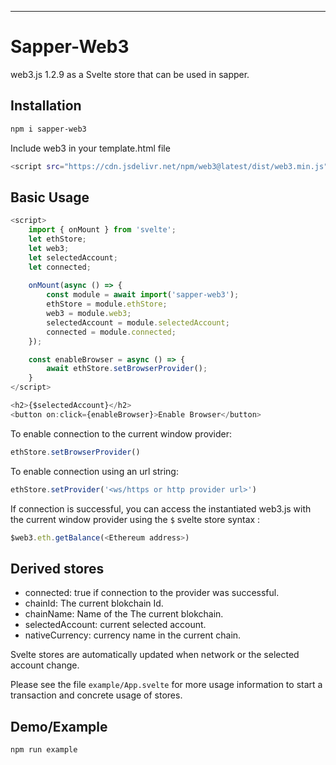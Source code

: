 ---

# Sapper-Web3

web3.js 1.2.9 as a Svelte store that can be used in sapper.

## Installation

```bash
npm i sapper-web3
```

Include web3 in your template.html file
```bash
<script src="https://cdn.jsdelivr.net/npm/web3@latest/dist/web3.min.js"></script>
```

## Basic Usage

```js
<script>
	import { onMount } from 'svelte';
	let ethStore;
	let web3;
	let selectedAccount;
	let connected;
	
	onMount(async () => {
		const module = await import('sapper-web3');
		ethStore = module.ethStore;
		web3 = module.web3;
		selectedAccount = module.selectedAccount;
		connected = module.connected;
	});

	const enableBrowser = async () => {
		await ethStore.setBrowserProvider();
	}
</script>

<h2>{$selectedAccount}</h2>
<button on:click={enableBrowser}>Enable Browser</button>
```

To enable connection to the current window provider: 

```js
ethStore.setBrowserProvider()
```

To enable connection using an url string: 

```js
ethStore.setProvider('<ws/https or http provider url>')
```

If connection is successful, you can access the instantiated web3.js with the current window provider
using the `$` svelte store syntax :

```js
$web3.eth.getBalance(<Ethereum address>)
```

## Derived stores

* connected: true if connection to the provider was successful.
* chainId: The current blokchain Id.
* chainName: Name of the The current blokchain.
* selectedAccount: current selected account.
* nativeCurrency: currency name in the current chain.

Svelte stores are automatically updated when network or the selected account change.

Please see the file `example/App.svelte` for more usage information to start a transaction
and concrete usage of stores.

## Demo/Example

```bash
npm run example
```
